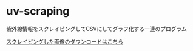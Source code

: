 # uv-scraping
紫外線情報をスクレイピングしてCSVにしてグラフ化する一連のプログラム

[スクレイピングした画像のダウンロードはこちら](https://drive.google.com/file/d/1vXgSlJll0_v4euGeFnup-c-qUZuH5IdP/view?usp=sharing)
